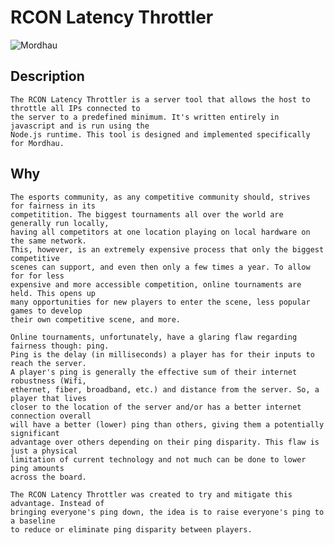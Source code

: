 # RCON Latency Throttler
![Mordhau](https://github.com/CameronJ2/rcon-latency-throttle/assets/114731000/33c33cec-914f-4ad0-83e0-748d55779851)

## Description 
    The RCON Latency Throttler is a server tool that allows the host to throttle all IPs connected to 
    the server to a predefined minimum. It's written entirely in javascript and is run using the 
    Node.js runtime. This tool is designed and implemented specifically for Mordhau.

## Why
    The esports community, as any competitive community should, strives for fairness in its 
    competitition. The biggest tournaments all over the world are generally run locally,
    having all competitors at one location playing on local hardware on the same network.
    This, however, is an extremely expensive process that only the biggest competitive 
    scenes can support, and even then only a few times a year. To allow for for less
    expensive and more accessible competition, online tournaments are held. This opens up
    many opportunities for new players to enter the scene, less popular games to develop 
    their own competitive scene, and more. 
    
    Online tournaments, unfortunately, have a glaring flaw regarding fairness though: ping.
    Ping is the delay (in milliseconds) a player has for their inputs to reach the server.
    A player's ping is generally the effective sum of their internet robustness (Wifi,
    ethernet, fiber, broadband, etc.) and distance from the server. So, a player that lives
    closer to the location of the server and/or has a better internet connection overall 
    will have a better (lower) ping than others, giving them a potentially significant
    advantage over others depending on their ping disparity. This flaw is just a physical
    limitation of current technology and not much can be done to lower ping amounts
    across the board. 
    
    The RCON Latency Throttler was created to try and mitigate this advantage. Instead of
    bringing everyone's ping down, the idea is to raise everyone's ping to a baseline 
    to reduce or eliminate ping disparity between players.
